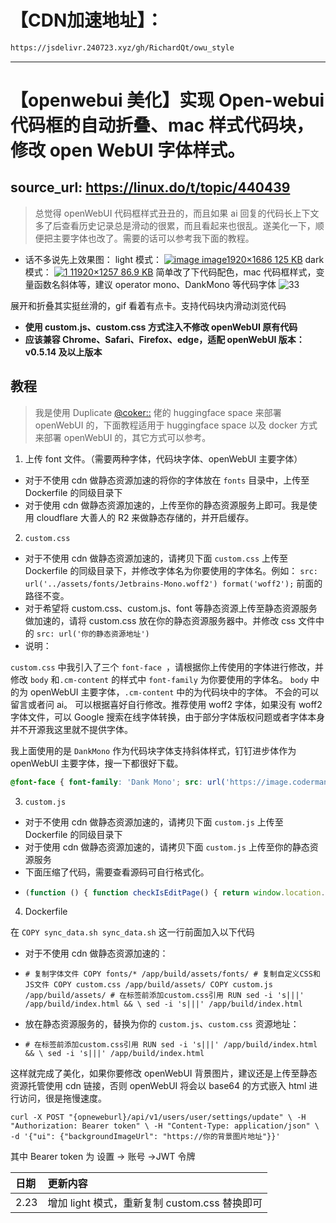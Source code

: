 # 【CDN加速地址】：
``` html
https://jsdelivr.240723.xyz/gh/RichardQt/owu_style
```
---
# 【openwebui 美化】实现 Open-webui 代码框的自动折叠、mac 样式代码块，修改 open WebUI 字体样式。

source_url: https://linux.do/t/topic/440439
---

> 总觉得 openWebUI 代码框样式丑丑的，而且如果 ai 回复的代码长上下文多了后查看历史记录总是滑动的很累，而且看起来也很乱。遂美化一下，顺便把主要字体也改了。需要的话可以参考我下面的教程。

 - 话不多说先上效果图：
 light 模式：
 [![image](https://linux.do/uploads/default/optimized/4X/1/1/2/1124ad09dd6173ca893b9f06d22d062594391b4a_2_569x500.jpeg)
image1920×1686 125 KB](https://linux.do/uploads/default/1124ad09dd6173ca893b9f06d22d062594391b4a)
 dark 模式：
 [![1](https://linux.do/uploads/default/optimized/4X/7/0/f/70fd8435bc914ad105996ef15d10d6bd10e3415a_2_690x451.jpeg)
11920×1257 86.9 KB](https://linux.do/uploads/default/70fd8435bc914ad105996ef15d10d6bd10e3415a)
 简单改了下代码配色，mac 代码框样式，变量函数名斜体等，建议 operator mono、DankMono 等代码字体
 ![33](https://linux.do/uploads/default/original/4X/8/8/c/88c4d62a692e0ffb48a5c07994202b3377698466.gif)

 展开和折叠其实挺丝滑的，gif 看着有点卡。支持代码块内滑动浏览代码
 - **使用 custom.js、custom.css 方式注入不修改 openWebUI 原有代码**
 - **应该兼容 Chrome、Safari、Firefox、edge，适配 openWebUI 版本：v0.5.14 及以上版本**

## [](#p-4059527-h-1)教程

> 我是使用 Duplicate [@coker::](/u/coker) 佬的 huggingface space 来部署 openWebUI 的，下面教程适用于 huggingface space 以及 docker 方式来部署 openWebUI 的，其它方式可以参考。

 1. 上传 font 文件。（需要两种字体，代码块字体、openWebUI 主要字体）

 - 对于不使用 cdn 做静态资源加速的将你的字体放在 `fonts` 目录中，上传至 Dockerfile 的同级目录下
 - 对于使用 cdn 做静态资源加速的，上传至你的静态资源服务上即可。我是使用 cloudflare 大善人的 R2 来做静态存储的，并开启缓存。
 2. `custom.css`

 - 对于不使用 cdn 做静态资源加速的，请拷贝下面 `custom.css` 上传至 Dockerfile 的同级目录下，并修改字体名为你要使用的字体名。例如：
 `src: url('../assets/fonts/Jetbrains-Mono.woff2') format('woff2');`
 前面的路径不变。
 - 对于希望将 custom.css、custom.js、font 等静态资源上传至静态资源服务做加速的，请将 custom.css 放在你的静态资源服务器中。并修改 css 文件中的 `src: url('你的静态资源地址')`
 - 说明：

 `custom.css` 中我引入了三个 `font-face `，请根据你上传使用的字体进行修改，并修改 `body` 和`.cm-content` 的样式中 `font-family` 为你要使用的字体名。
 `body` 中的为 openWebUI 主要字体，`.cm-content` 中的为代码块中的字体。
 不会的可以留言或者问 ai。 可以根据喜好自行修改。推荐使用 woff2 字体，如果没有 woff2 字体文件，可以 Google 搜索在线字体转换，由于部分字体版权问题或者字体本身并不开源我这里就不提供字体。

 我上面使用的是 `DankMono` 作为代码块字体支持斜体样式，钉钉进步体作为 openWebUI 主要字体，搜一下都很好下载。
 ``` css
@font-face { font-family: 'Dank Mono'; src: url('https://image.coderman.site/webui/src/DankMono-Regular.woff2') format('woff2'); font-display: swap; font-style: normal; } @font-face { font-family: 'Dank Mono'; src: url('https://image.coderman.site/webui/src/DankMono-Italic.woff2') format('woff2'); font-display: swap; font-style: italic; } @font-face { font-family: 'JinBuTi'; src: url('https://image.coderman.site/webui/src/DingTalk-JinBuTi.woff2') format('woff2'); font-display: swap; } html { scroll-behavior: smooth; } body { font-family: 'JinBuTi', -apple-system, BlinkMacSystemFont, sans-serif; } /* 代码块容器样式 */ .language-javascript, [class*="language-"] { background: #f6f8fa !important; border-radius: 10px !important; box-shadow: 0 10px 30px 0 rgba(0, 0, 0, 0.1) !important; position: relative; margin: 1.2em 0; } .dark .language-javascript, .dark [class*="language-"] { background: #282c34 !important; box-shadow: 0 10px 30px 0 rgba(0, 0, 0, .4) !important; } /* 代码块顶部栏 */ .sticky.top-8 { background: #e1e4e8 !important; height: 40px !important; display: flex; align-items: center; border-radius: 10px 10px 0 0; padding: 0 15px !important; margin-bottom: -59px !important; } .dark .sticky.top-8 { background: #21252b !important; } /* 语言标识 */ .text-text-300 { position: absolute; left: 60px; top: 2px; color: #abb2bf !important; font-size: 17px !important; font-weight: 500 !important; z-index: 11; } .dark .text-text-300 { color: #586069 !important; } /* 顶部按钮样式优化 */ .save-code-button, .copy-code-button, .run-code-button { background: #f8f9fa !important; color: #333 !important; border: 1px solid #d1d5da !important; font-size: 12px !important; padding: 4px 12px !important; border-radius: 4px !important; transition: all 0.2s ease-in-out !important; } .dark .save-code-button, .dark .copy-code-button, .dark .run-code-button { background: #323842 !important; color: #abb2bf !important; border: 1px solid #3e4451 !important; } .save-code-button:hover, .copy-code-button:hover { background: #e9ecef !important; color: #222 !important; } .dark .save-code-button:hover, .dark .copy-code-button:hover { background: #3e4451 !important; color: #fff !important; } /* 代码块顶部装饰圆点 */ .language-javascript::before, [class*="language-"]::before { content: " "; position: absolute; border-radius: 50%; background: #ff5f56; width: 12px; height: 12px; left: 15px; top: 14px; box-shadow: 20px 0 #ffbd2e, 40px 0 #27c93f; z-index: 10; } .dakr .language-javascript::before, .dakr [class*="language-"]::before { background: #fc625d; box-shadow: 20px 0 #fdbc40, 40px 0 #35cd4b; } /* 代码内容区域 */ .cm-content { font-family: 'Dank Mono', -apple-system, BlinkMacSystemFont, Inter, ui-sans-serif, system-ui, 'Segoe UI', Roboto, Ubuntu, Cantarell, 'Noto Sans', sans-serif, 'Helvetica Neue', Arial, 'Apple Color Emoji', 'Segoe UI Emoji', 'Segoe UI Symbol', 'Noto Color Emoji'; font-size: 15px !important; line-height: 1.6em !important; padding: 20px 1.4em 1em 30px !important; color: #24292e !important; } .dark .cm-content { color: #abb2bf !important; } /* 代码语法高亮 */ .cm-line .ͼb { /* 关键字 */ color: #d73a49 !important; } .dark .cm-line .ͼb { color: #c678dd !important; } .cm-line .ͼd { /* 数字 */ color: #a29bfe !important; } .dakr .cm-line .ͼd { color: #e5c07b !important; } .cm-line .ͼe { /* 字符串 */ color: #6a89cc !important; } .dakr .cm-line .ͼe { color: #98c379 !important; } .cm-line .ͼg { /* 变量 */ color: #2ca9e1 !important; font-style: italic; } .dakr .cm-line .ͼg { color: #e3adb9 !important; } /* 代码语法高亮 - 扩展 */ .cm-comment { /* 注释 */ color: #7f848e !important; font-style: italic; } .cm-property { color: #61afef !important; } cm-tag { color: #e06c75 !important; } .cm-attribute { color: #d19a66 !important; } .cm-string { color: #98c379 !important; } .cm-operator { color: #56b6c2 !important; } span.ͼc { color: #7d5fff !important; } span.ͼl { color: #6bddcd !important; } span.ͼt { /* 暗色模式下的逗号 */ color: #ddb078 !important; ; font-style: italic; } span.ͼr { /* 暗色模式下的函数名 */ font-style: italic; } span.ͼf { /* 亮色模式下奇怪的符号 */ color: #70a1ff; } span.ͼm { /* 亮色模式下的注释 */ color: #f29a76; font-style: italic; } span.ͼw { /* 暗色模式下的注释 */ font-style: italic; } /* 滚动条样式 */ .cm-scroller::-webkit-scrollbar { height: 10px !important; width: 10px !important; background-color: #f6f8fa !important; } .dark .cm-scroller::-webkit-scrollbar { background-color: #282c34 !important; } .cm-scroller::-webkit-scrollbar-track { box-shadow: inset 0 0 6px rgba(0, 0, 0, 0.1) !important; border-radius: 10px !important; background-color: #f6f8fa !important; } .dark .cm-scroller::-webkit-scrollbar-track { box-shadow: inset 0 0 6px rgba(0, 0, 0, .3) !important; background-color: #282c34 !important; } .cm-scroller::-webkit-scrollbar-thumb { border-radius: 10px !important; box-shadow: inset 0 0 6px rgba(0, 0, 0, .2) !important; background-color: #d1d5da !important; } .dark .cm-scroller::-webkit-scrollbar-thumb { box-shadow: inset 0 0 6px rgba(0, 0, 0, .5) !important; background-color: #3e4451 !important; } /* 行号栏样式 */ .cm-gutters { background: #f6f8fa !important; border-right: 1px solid #d1d5da !important; color: #586069 !important; padding-right: 10px !important; } .dark .cm-gutters { background: #282c34 !important; border-right: 1px solid #3e4451 !important; color: #495162 !important; } /* 当前行高亮 */ .cm-activeLine { background: #6699ff0b !important; } .cm-gutterElement.cm-activeLineGutter { background-color: #f9d3e3; } .dark .cm-gutterElement.cm-activeLineGutter { background-color: #dd7694; } /* 添加代码选中样式 */ .cm-selectionBackground, .cm-content ::selection { background-color: rgba(122, 129, 255, 0.2) !important; } .cm-line.cm-selected { background-color: rgba(122, 129, 255, 0.2) !important; } /* 选中时的文本颜色保持原样，确保可读性 */ .cm-content ::selection { color: rgba(62, 158, 111, 0.9) !important; } .dark .cm-content ::selection { color: rgba(245, 177, 255, 0.9) !important; } /* 匹配相同结果时的颜色 */ .cm-selectionMatch { background-color: #9c88ff5a !important; } /* 当有多行选中时的样式 */ .cm-selectionLayer>.cm-selectionBackground { background-color: rgba(122, 129, 255, 0.2) !important; } /* 代码块折叠/展开样式添加与修改 */ .cm-scroller { padding-bottom: 40px; background-color: #f6f8fa; } .dark .cm-scroller { background-color: #282c34; } .cm-scroller { overflow: auto !important; } .cm-editor { transition: height 1s cubic-bezier(0.4, 0, 0.2, 1); overflow: hidden !important; } /* 只给超高的代码块添加最大高度和内边距 */ .cm-editor#collapsed { height: 400px; } /* .cm-editor#expanded { padding-bottom: 40px; } */ .code-expand-btn { position: absolute; bottom: 10px; left: 50%; transform: translateX(-50%); display: flex; justify-content: center; align-items: center; padding: 6px 15px; border-radius: 15px; font-size: 12px; cursor: pointer; border: none; color: #666; background: rgba(255, 255, 255, 0.6); backdrop-filter: blur(8px); box-shadow: 0 4px 6px rgba(0, 0, 0, 0.1); -webkit-backdrop-filter: blur(8px); z-index: 11; transition: all 0.3s ease; } .dark .code-expand-btn { background: rgba(45, 45, 45, 0.6); color: #fff; } .code-expand-btn:hover { background: rgba(255, 255, 255, 0.8); backdrop-filter: blur(12px); -webkit-backdrop-filter: blur(12px); transform: translateX(-50%) translateY(-2px); box-shadow: 0 6px 8px rgba(0, 0, 0, 0.15); } .dark .code-expand-btn:hover { background: rgba(45, 45, 45, 0.8); } .code-expand-btn:active { transform: translateX(-50%) translateY(0); box-shadow: 0 2px 4px rgba(0, 0, 0, 0.1); } .code-expand-btn::before { content: "⌄"; display: inline-block; margin-right: 4px; font-size: 14px; transition: transform 0.3s ease; } .code-expand-btn#expanded::before { transform: rotate(180deg); } .code-expand-btn::after { content: "展开代码"; } .code-expand-btn#expanded::after { content: "收起代码"; } /* 渐变遮罩 */ .cm-editor#collapsed::after { content: ''; position: absolute; bottom: 0; left: 0; right: 0; height: 100px; background: linear-gradient(transparent 0%, rgba(255, 255, 255, 0.3) 40%, rgba(255, 255, 255, 0.6) 80%, rgba(255, 255, 255, 0.8) 100%); pointer-events: none; opacity: 0; transition: opacity 0.3s ease; z-index: 10; /* 确保遮罩层覆盖到滚动条 */ width: calc(100% + 17px); /* 17px是标准滚动条宽度 */ } .dark .cm-editor#collapsed::after { background: linear-gradient(transparent 0%, rgba(45, 45, 45, 0.3) 40%, rgba(45, 45, 45, 0.6) 80%, rgba(45, 45, 45, 0.8) 100%); } /* 只在折叠状态显示渐变遮罩 */ .cm-editor#collapsed::after { opacity: 1; } 
 ```
 3. `custom.js`

 - 对于不使用 cdn 做静态资源加速的，请拷贝下面 `custom.js` 上传至 Dockerfile 的同级目录下
 - 对于使用 cdn 做静态资源加速的，请拷贝下面 `custom.js` 上传至你的静态资源服务
 - 下面压缩了代码，需要查看源码可自行格式化。
 - ``` js
   (function () { function checkIsEditPage() { return window.location.href.includes('/functions'); } let isCurrentlyEditPage = checkIsEditPage(); function onRouteChange() { isCurrentlyEditPage = checkIsEditPage(); if (isCurrentlyEditPage) { if (mutationObserverActive) { mutationObserver.disconnect(); mutationObserverActive = false; } } else { initializeAllCodeBlocks(); if (!mutationObserverActive) { mutationObserver.observe(document.body, { childList: true, subtree: true }); mutationObserverActive = true; } } } const originalPushState = history.pushState; history.pushState = function (state, title, url) { originalPushState.apply(history, arguments); onRouteChange(); }; window.addEventListener('popstate', onRouteChange); const observedCodeBlocks = new WeakSet(); const resizeObserver = new ResizeObserver((entries) => { if (isCurrentlyEditPage) return; for (const entry of entries) { const editorRoot = entry.target; if (!editorRoot.classList.contains('cm-editor')) continue; updateCodeBlock(editorRoot); } }); function updateCodeBlock(editorRoot) { if (editorRoot.querySelector('.code-expand-btn')) return; const height = editorRoot.scrollHeight; if (height > 400) { editorRoot.id = 'collapsed'; const expandBtn = document.createElement('button'); expandBtn.className = 'code-expand-btn'; expandBtn.id = 'collapsed'; editorRoot.appendChild(expandBtn); editorRoot.style.height = '400px'; } } function initializeCodeBlock(editorRoot) { if (observedCodeBlocks.has(editorRoot)) return; observedCodeBlocks.add(editorRoot); resizeObserver.observe(editorRoot); updateCodeBlock(editorRoot); } function initializeAllCodeBlocks() { if (isCurrentlyEditPage) return; document.querySelectorAll('.cm-editor').forEach(initializeCodeBlock); } const mutationObserver = new MutationObserver((mutations) => { if (isCurrentlyEditPage) return; let hasNewCodeBlocks = false; mutations.forEach((mutation) => { mutation.addedNodes.forEach((node) => { if (node.nodeType !== 1) return; if (node.classList?.contains('cm-editor')) { initializeCodeBlock(node); hasNewCodeBlocks = true; } else { const matches = node.querySelectorAll?.('.cm-editor') || []; matches.forEach((el) => { initializeCodeBlock(el); hasNewCodeBlocks = true; }); } }); }); if (hasNewCodeBlocks) requestAnimationFrame(initializeAllCodeBlocks); }); let mutationObserverActive = false; document.addEventListener('click', function (evt) { if (!evt.target.classList.contains('code-expand-btn')) return; const editorRoot = evt.target.closest('.cm-editor'); if (!editorRoot) return; const isCollapsed = editorRoot.id === 'collapsed'; requestAnimationFrame(() => { if (isCollapsed) { const scroller = editorRoot.querySelector('.cm-scroller'); editorRoot.style.height = `${scroller.scrollHeight}px`; editorRoot.id = 'expanded'; evt.target.id = 'expanded'; } else { editorRoot.style.height = '400px'; editorRoot.id = 'collapsed'; evt.target.id = 'collapsed'; const scrollTarget = editorRoot.closest('.relative.my-2')?.parentElement; scrollTarget?.scrollIntoView({ behavior: 'smooth', block: 'start' }); } }); }); function init() { isCurrentlyEditPage = checkIsEditPage(); if (!isCurrentlyEditPage) initializeAllCodeBlocks(); mutationObserver.observe(document.body, { childList: true, subtree: true }); mutationObserverActive = true; } if (document.readyState === 'loading') { document.addEventListener('DOMContentLoaded', init); } else { init(); } window.addEventListener('error', (error) => { console.error('Code block error:', error); }); window.addEventListener('unhandledrejection', (event) => { console.error('Unhandled rejection:', event.reason); }); })();
   ```
  
 4. Dockerfile

 在 `COPY sync_data.sh sync_data.sh` 这一行前面加入以下代码

 - 对于不使用 cdn 做静态资源加速的：
 - ```
   # 复制字体文件 COPY fonts/* /app/build/assets/fonts/ # 复制自定义CSS和JS文件 COPY custom.css /app/build/assets/ COPY custom.js /app/build/assets/ # 在标签前添加custom.css引用 RUN sed -i 's|||' /app/build/index.html && \ sed -i 's|||' /app/build/index.html
   ```
 - 放在静态资源服务的，替换为你的 `custom.js`、`custom.css` 资源地址：
 - ```
   # 在标签前添加custom.css引用 RUN sed -i 's|||' /app/build/index.html && \ sed -i 's|||' /app/build/index.html 
   ```
  这样就完成了美化，如果你要修改 openWebUI 背景图片，建议还是上传至静态资源托管使用 cdn 链接，否则 openWebUI 将会以 base64 的方式嵌入 html 进行访问，很是拖慢速度。
  ``` shell
curl -X POST "{opneweburl}/api/v1/users/user/settings/update" \ -H "Authorization: Bearer token" \ -H "Content-Type: application/json" \ -d '{"ui": {"backgroundImageUrl": "https://你的背景图片地址"}}' 
  ```
  
  其中 Bearer token 为 设置 -> 账号 ->JWT 令牌

| 日期 | 更新内容 |
|:---|:---|
| 2.23 | 增加 light 模式，重新复制 custom.css 替换即可 |

